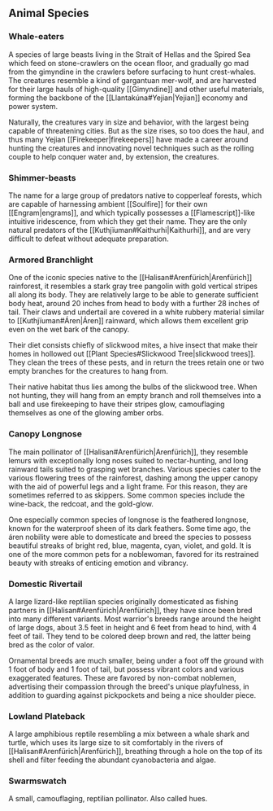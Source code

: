 ## Animal Species

### Whale-eaters

A species of large beasts living in the Strait of Hellas and the Spired Sea which feed on stone-crawlers on the ocean floor, and gradually go mad from the gimyndine in the crawlers before surfacing to hunt crest-whales. The creatures resemble a kind of gargantuan mer-wolf, and are harvested for their large hauls of high-quality [[Gimyndine]] and other useful materials, forming the backbone of the [[Llantakúna#Yejian|Yejian]] economy and power system.  

Naturally, the creatures vary in size and behavior, with the largest being capable of threatening cities. But as the size rises, so too does the haul, and thus many Yejian [[Firekeeper|firekeepers]] have made a career around hunting the creatures and innovating novel techniques such as the rolling couple to help conquer water and, by extension, the creatures.

### Shimmer-beasts

The name for a large group of predators native to copperleaf forests, which are capable of harnessing ambient [[Soulfire]] for their own [[Engram|engrams]], and which typically possesses a [[Flamescript]]-like intuitive iridescence, from which they get their name. They are the only natural predators of the [[Kuthjïuman#Kaithurhi|Kaithurhi]], and are very difficult to defeat without adequate preparation.

### Armored Branchlight

One of the iconic species native to the [[Halisan#Arenfürich|Arenfürich]] rainforest, it resembles a stark gray tree pangolin with gold vertical stripes all along its body. They are relatively large to be able to generate sufficient body heat, around 20 inches from head to body with a further 28 inches of tail. Their claws and undertail are covered in a white rubbery material similar to [[Kuthjïuman#Áren|Áren]] rainward, which allows them excellent grip even on the wet bark of the canopy.  

Their diet consists chiefly of slickwood mites, a hive insect that make their homes in hollowed out [[Plant Species#Slickwood Tree|slickwood trees]]. They clean the trees of these pests, and in return the trees retain one or two empty branches for the creatures to hang from.  

Their native habitat thus lies among the bulbs of the slickwood tree. When not hunting, they will hang from an empty branch and roll themselves into a ball and use firekeeping to have their stripes glow, camouflaging themselves as one of the glowing amber orbs.

### Canopy Longnose

The main pollinator of [[Halisan#Arenfürich|Arenfürich]], they resemble lemurs with exceptionally long noses suited to nectar-hunting, and long rainward tails suited to grasping wet branches. Various species cater to the various flowering trees of the rainforest, dashing among the upper canopy with the aid of powerful legs and a light frame. For this reason, they are sometimes referred to as skippers. Some common species include the wine-back, the redcoat, and the gold-glow.  

One especially common species of longnose is the feathered longnose, known for the waterproof sheen of its dark feathers. Some time ago, the áren nobility were able to domesticate and breed the species to possess beautiful streaks of bright red, blue, magenta, cyan, violet, and gold. It is one of the more common pets for a noblewoman, favored for its restrained beauty with streaks of enticing emotion and vibrancy.

### Domestic Rivertail

A large lizard-like reptilian species originally domesticated as fishing partners in [[Halisan#Arenfürich|Arenfürich]], they have since been bred into many different variants. Most warrior's breeds range around the height of large dogs, about 3.5 feet in height and 6 feet from head to hind, with 4 feet of tail. They tend to be colored deep brown and red, the latter being bred as the color of valor.  

Ornamental breeds are much smaller, being under a foot off the ground with 1 foot of body and 1 foot of tail, but possess vibrant colors and various exaggerated features. These are favored by non-combat noblemen, advertising their compassion through the breed's unique playfulness, in addition to guarding against pickpockets and being a nice shoulder piece.

### Lowland Plateback

 A large amphibious reptile resembling a mix between a whale shark and turtle, which uses its large size to sit comfortably in the rivers of [[Halisan#Arenfürich|Arenfürich]], breathing through a hole on the top of its shell and filter feeding the abundant cyanobacteria and algae.

### Swarmswatch

A small, camouflaging, reptilian pollinator. Also called hues.
